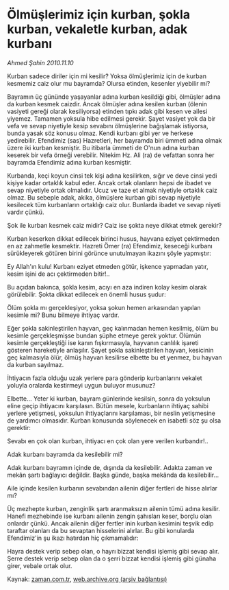 # Ölmüşlerimiz için kurban, şokla kurban, vekaletle kurban, adak kurbanı

*Ahmed Şahin 2010.11.10*

<td class="columnist-detail">
<p>Kurban sadece diriler için mi kesilir? Yoksa ölmüşlerimiz için de kurban kesmemiz caiz olur mu bayramda? Olursa etinden, kesenler yiyebilir mi?</p>
<p><p>Bayramın üç gününde yaşayanlar adına kurban kesildiği gibi, ölmüşler adına da kurban kesmek caizdir. Ancak ölmüşler adına kesilen kurban (ölenin vasiyeti gereği olarak kesiliyorsa) etinden tıpkı adak gibi kesen ve ailesi yiyemez. Tamamen yoksula hibe edilmesi gerekir. Şayet vasiyet yok da bir vefa ve sevap niyetiyle kesip sevabını ölmüşlerine bağışlamak istiyorsa, bunda yasak söz konusu olmaz. Kendi kurbanı gibi yer ve herkese yedirebilir. Efendimiz (sas) Hazretleri, her bayramda biri ümmeti adına olmak üzere iki kurban kesmiştir. Bu itibarla ümmeti de O'nun adına kurban keserek bir vefa örneği verebilir. Nitekim Hz. Ali (ra) de vefattan sonra her bayramda Efendimiz adına kurban kesmiştir.
<p>Kurbanda, keçi koyun cinsi tek kişi adına kesilirken, sığır ve deve cinsi yedi kişiye kadar ortaklık kabul eder. Ancak ortak olanların hepsi de ibadet ve sevap niyetiyle ortak olmalıdır. Ucuz ve taze et almak niyetiyle ortaklık caiz olmaz. Bu sebeple adak, akika, ölmüşlere kurban gibi sevap niyetiyle kesilecek tüm kurbanların ortaklığı caiz olur. Bunlarda ibadet ve sevap niyeti vardır çünkü. 
<p>Şok ile kurban kesmek caiz midir? Caiz ise şokta neye dikkat etmek gerekir? 
<p>Kurban keserken dikkat edilecek birinci husus, hayvana eziyet çektirmeden en az zahmetle kesmektir. Hazreti Ömer (ra) Efendimiz, keseceği kurbanı sürükleyerek götüren birini görünce unutulmayan ikazını şöyle yapmıştır:
<p>Ey Allah'ın kulu! Kurbanı eziyet etmeden götür, işkence yapmadan yatır, kesim işini de acı çektirmeden bitir!..
<p> Bu açıdan bakınca, şokla kesim, acıyı en aza indiren kolay kesim olarak görülebilir. Şokta dikkat edilecek en önemli husus şudur:
<p>Ölüm şokla mı gerçekleşiyor, yoksa şokun hemen arkasından yapılan kesimle mi? Bunu bilmeye ihtiyaç vardır.
<p> Eğer şokla sakinleştirilen hayvan, geç kalınmadan hemen kesilmiş, ölüm bu kesimle gerçekleşmişse bundan şüphe etmeye gerek yoktur. Ölümün kesimle gerçekleştiği ise kanın fışkırmasıyla, hayvanın canlılık işareti gösteren hareketiyle anlaşılır. Şayet şokla sakinleştirilen hayvan, kesicinin geç kalmasıyla ölür, ölmüş hayvan kesilirse elbette bu et yenmez, bu hayvan da kurban sayılmaz. 
<p> İhtiyacın fazla olduğu uzak yerlere para gönderip kurbanlarını vekalet yoluyla oralarda kestirmeyi uygun buluyor musunuz?
<p>Elbette... Yeter ki kurban, bayram günlerinde kesilsin, sonra da yoksulun eline geçip ihtiyacını karşılasın. Bütün mesele, kurbanların ihtiyaç sahibi yerlere yetişmesi, yoksulun ihtiyaçlarını karşılaması, bir neslin yetişmesine de yardımcı olmasıdır. Kurban konusunda söylenecek en isabetli söz şu olsa gerektir:
<p>Sevabı en çok olan kurban, ihtiyacı en çok olan yere verilen kurbandır!..
<p>Adak kurbanı bayramda da kesilebilir mi?
<p>Adak kurbanı bayramın içinde de, dışında da kesilebilir. Adakta zaman ve mekân şartı bağlayıcı değildir. Başka günde, başka mekânda da kesilebilir...
<p>Aile içinde kesilen kurbanın sevabından ailenin diğer fertleri de hisse alırlar mı?
<p>Üç mezhepte kurban, zenginlik şartı aranmaksızın ailenin tümü adına kesilir. Hanefi mezhebinde ise kurbanı ailenin zengin şahısları keser, borçlu olan onlardır çünkü. Ancak ailenin diğer fertler inin kurban kesimini teşvik edip taraftar olanları da bu sevaptan hisselerini alırlar. Bu gibi konularda Efendimiz'in şu ikazı hatırdan hiç çıkmamalıdır:
<p>Hayra destek verip sebep olan, o hayrı bizzat kendisi işlemiş gibi sevap alır. Şerre destek verip sebep olan da o şerri bizzat kendisi işlemiş gibi günaha girer, vebale ortak olur. </p>
<a href="http://web.archive.org/web/20101204170239/mailto:a.sahin@zaman.com.tr">
</a></p></p></p></p></p></p></p></p></p></p></p></p></p></p></p></p></td>

Kaynak: [zaman.com.tr](http://zaman.com.tr/yazar.do?yazino=1050961), [web.archive.org (arşiv bağlantısı)](http://web.archive.org/web/20101204170239/http://www.zaman.com.tr:80/yazar.do?yazino=1050961)
